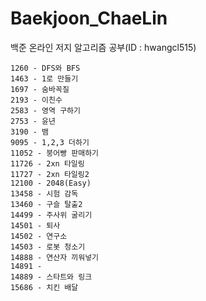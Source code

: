 # Baekjoon_ChaeLin
백준 온라인 저지 알고리즘 공부(ID : hwangcl515)

	1260 - DFS와 BFS
	1463 - 1로 만들기
	1697 - 숨바꼭질
	2193 - 이친수
	2583 - 영역 구하기
	2753 - 윤년
	3190 - 뱀
	9095 - 1,2,3 더하기
	11052 - 붕어빵 판매하기
	11726 - 2xn 타일링
	11727 - 2xn 타일링2
	12100 - 2048(Easy)
	13458 - 시험 감독
	13460 - 구슬 탈출2
	14499 - 주사위 굴리기
	14501 - 퇴사
	14502 - 연구소
	14503 - 로봇 청소기
	14888 - 연산자 끼워넣기
	14891 - 
	14889 - 스타트와 링크
	15686 - 치킨 배달

